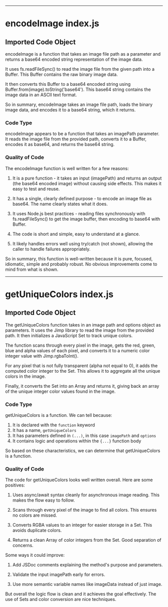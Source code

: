 
  
  

---
# encodeImage index.js
## Imported Code Object

encodeImage is a function that takes an image file path as a parameter and returns a base64 encoded string representation of the image data. 

It uses fs.readFileSync() to read the image file from the given path into a Buffer. This Buffer contains the raw binary image data.

It then converts this Buffer to a base64 encoded string using Buffer.from(image).toString('base64'). This base64 string contains the image data in an ASCII text format.

So in summary, encodeImage takes an image file path, loads the binary image data, and encodes it to a base64 string, which it returns.


### Code Type


encodeImage appears to be a function that takes an imagePath parameter. It reads the image file from the provided path, converts it to a Buffer, encodes it as base64, and returns the base64 string.


### Quality of Code


The encodeImage function is well written for a few reasons:

1. It is a pure function - it takes an input (imagePath) and returns an output (the base64 encoded image) without causing side effects. This makes it easy to test and reuse.

2. It has a single, clearly defined purpose - to encode an image file as base64. The name clearly states what it does.

3. It uses Node.js best practices - reading files synchronously with fs.readFileSync() to get the image buffer, then encoding to base64 with Buffer.

4. The code is short and simple, easy to understand at a glance.

5. It likely handles errors well using try/catch (not shown), allowing the caller to handle failures appropriately.

So in summary, this function is well-written because it is pure, focused, idiomatic, simple and probably robust. No obvious improvements come to mind from what is shown.


---
# getUniqueColors index.js
## Imported Code Object

The getUniqueColors function takes in an image path and options object as parameters. It uses the Jimp library to read the image from the provided path. It then initializes a JavaScript Set to track unique colors. 

The function scans through every pixel in the image, gets the red, green, blue and alpha values of each pixel, and converts it to a numeric color integer value with Jimp.rgbaToInt(). 

For any pixel that is not fully transparent (alpha not equal to 0), it adds the computed color integer to the Set. This allows it to aggregate all the unique colors in the image.

Finally, it converts the Set into an Array and returns it, giving back an array of the unique integer color values found in the image.


### Code Type


getUniqueColors is a function. We can tell because:

1. It is declared with the `function` keyword
2. It has a name, `getUniqueColors`
3. It has parameters defined in `(...)`, in this case `imagePath` and `options`
4. It contains logic and operations within the `{...}` function body

So based on these characteristics, we can determine that getUniqueColors is a function.


### Quality of Code


The code for getUniqueColors looks well written overall. Here are some positives:

1. Uses async/await syntax cleanly for asynchronous image reading. This makes the flow easy to follow.

2. Scans through every pixel of the image to find all colors. This ensures no colors are missed. 

3. Converts RGBA values to an integer for easier storage in a Set. This avoids duplicate colors.

4. Returns a clean Array of color integers from the Set. Good separation of concerns.

Some ways it could improve:

1. Add JSDoc comments explaining the method's purpose and parameters.

2. Validate the input imagePath early for errors.

3. Use more semantic variable names like imageData instead of just image.

But overall the logic flow is clean and it achieves the goal effectively. The use of Sets and color conversion are nice techniques.


  
  